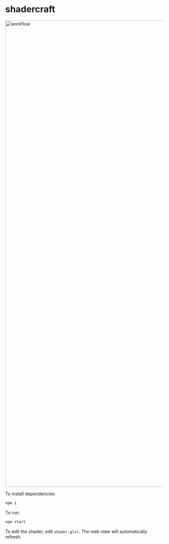 # shadercraft

<img width="1482" alt="workflow" src="https://github.com/malonehedges/shadercraft/assets/12092296/a5d1c028-9aac-4be5-a6db-ef58fc6b2a5f">

To install dependencies:

```bash
npm i
```

To run:

```bash
npm start
```

To edit the shader, edit `shader.glsl`. The web view will automatically refresh.
